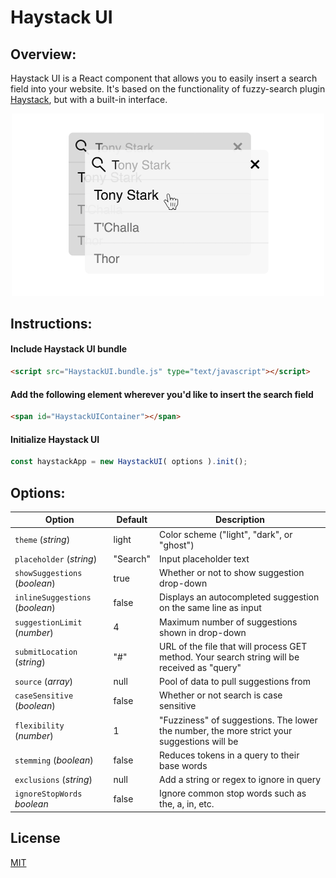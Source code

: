 # Haystack UI

## Overview:
Haystack UI is a React component that allows you to easily insert a search field into your website. It's based on the functionality of fuzzy-search plugin [Haystack](https://github.com/AlexanderLyon/Haystack "Haystack"), but with a built-in interface.

<p align="center">
  <img src="assets/Sample.jpg" alt="Haystack UI Themes" width="500" height="auto"/>
</p>

## Instructions:

#### Include Haystack UI bundle
```html
<script src="HaystackUI.bundle.js" type="text/javascript"></script>
```

#### Add the following element wherever you'd like to insert the search field
```html
<span id="HaystackUIContainer"></span>
```

#### Initialize Haystack UI
```javascript
const haystackApp = new HaystackUI( options ).init();
```

## Options:
| Option      | Default     | Description |
| ----------- | ----------- | ----------- |
| `theme` (*string*) | light | Color scheme ("light", "dark", or "ghost") |
| `placeholder` (*string*) | "Search" | Input placeholder text |
| `showSuggestions` (*boolean*) | true | Whether or not to show suggestion drop-down |
| `inlineSuggestions` (*boolean*) | false | Displays an autocompleted suggestion on the same line as input |
| `suggestionLimit` (*number*) | 4 | Maximum number of suggestions shown in drop-down |
| `submitLocation` (*string*) | "#" | URL of the file that will process GET method. Your search string will be received as "query" |
| `source` (*array*) | null | Pool of data to pull suggestions from |
| `caseSensitive` (*boolean*) | false | Whether or not search is case sensitive |
| `flexibility` (*number*) | 1 | "Fuzziness" of suggestions. The lower the number, the more strict your suggestions will be |
| `stemming` (*boolean*) | false | Reduces tokens in a query to their base words |
| `exclusions` (*string*) | null | Add a string or regex to ignore in query |
| `ignoreStopWords` *boolean* | false | Ignore common stop words such as the, a, in, etc. |


## License

[MIT](https://github.com/AlexanderLyon/Haystack-UI/blob/master/LICENSE "MIT License")

